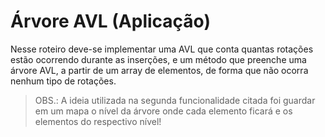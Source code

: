 # Árvore AVL (Aplicação)

Nesse roteiro deve-se implementar uma AVL que conta quantas rotações estão ocorrendo durante as inserções, e um método que preenche uma árvore AVL, a partir de um array de elementos, de forma que não ocorra nenhum tipo de rotações.

>OBS.: A ideia utilizada na segunda funcionalidade citada foi guardar em um mapa o nível da árvore onde cada elemento ficará e os elementos do respectivo nível!